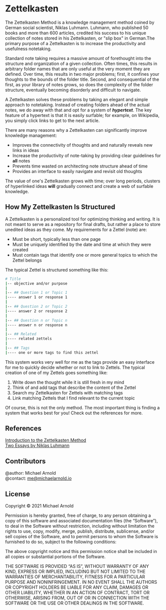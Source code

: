 # Zettelkasten
The Zettelkasten Method is a knowledge management method coined by German social
scientist, Niklas Luhmann. Luhmann, who published 50 books and more than 600
articles, credited his success to his unique collection of notes stored in his
Zettelkasten, or "slip box" in German.The primary purpose of a Zettelkasten is
to increase the productivity and usefulness notetaking.

Standard note taking requires a massive amount of forethought into the structure
and organization of a given collection. Often times, this results in arbitrary
folder names that are only useful at the very moment they are defined. Over time,
this results in two major problems; first, it confines your thoughts to
the bounds of the folder title. Second, and consequential of the first, as your
library of notes grows, so does the complexity of the folder structure,
eventually becoming disorderly and difficult to navigate.

A Zettelkasten solves these problems by taking an elegant and simple approach to
notetaking. Instead of creating folders ahead of the actual notes, we do away
with that and opt for a system of ***hypertext***. The key feature of a
hypertext is that it is easily surfable; for example, on Wikipedia, you simply
click links to get to the next article.

There are many reasons why a Zettelkasten can significantly improve knowledge
management:

* Improves the connectivity of thoughts and and naturally reveals new links in
ideas
* Increase the productivity of note-taking by providing clear guidelines for
**all** notes
* Prevents time wasted on architecting note structure ahead of time
* Provides an interface to easily navigate and revisit old thoughts

The value of one's Zettelkasten grows with time; over long periods, clusters of 
hyperlinked ideas **will** gradually connect and create a web of surfable
knowledge.


## How My Zettelkasten Is Structured
A Zettelkasten is a personalized tool for optimizing thinking and writing. It is 
not meant to serve as a repository for final drafts, but rather a place to store
unedited ideas as they come. My requirements for a Zettel (note) are:

* Must be short, typically less than one page
* Must be uniquely identified by the date and time at which they were created
* Must contain tags that identify one or more general topics to which the Zettel
belongs

The typical Zettel is structured something like this:
```bash
# Title
|-- objective and/or purpose
|
|-- ## Question 1 or Topic 1
|---- answer 1 or response 1
|
|-- ## Question 2 or Topic 2
|---- answer 2 or response 2
|
|-- ## Question n or Topic n
|---- answer n or response n
|
|-- ## Related
|---- related zettels
|
|-- ## Tags
|---- one or more tags to find this zettel
```


This system works very well for me as the tags provide an easy interface for me
to quickly decide whether or not to link to Zettels. The typical creation of one
of my Zettels goes something like: 

1. Write down the thought while it is still fresh in my mind
1. Think of and add tags that describe the content of the Zettel
1. Search my Zettelkasten for Zettels with matching tags
1. Link matching Zettels that I find relevant to the current topic

Of course, this is not the only method. The most important thing is finding a 
system that works best for you! Check out the references for more.


## References
[Introduction to the Zettelkasten Method](https://zettelkasten.de/introduction/#starting-now) \
[Two Essays by Niklas Luhmann](https://luhmann.surge.sh/)


## Contributors
@author: Michael Arnold \
@contact: me@michaelarnold.io

## License
Copyright © 2021 Michael Arnold

Permission is hereby granted, free of charge, to any person obtaining a copy of this software and associated documentation files (the “Software”), to deal in the Software without restriction, including without limitation the rights to use, copy, modify, merge, publish, distribute, sublicense, and/or sell copies of the Software, and to permit persons to whom the Software is furnished to do so, subject to the following conditions:

The above copyright notice and this permission notice shall be included in all copies or substantial portions of the Software.

THE SOFTWARE IS PROVIDED “AS IS”, WITHOUT WARRANTY OF ANY KIND, EXPRESS OR IMPLIED, INCLUDING BUT NOT LIMITED TO THE WARRANTIES OF MERCHANTABILITY, FITNESS FOR A PARTICULAR PURPOSE AND NONINFRINGEMENT. IN NO EVENT SHALL THE AUTHORS OR COPYRIGHT HOLDERS BE LIABLE FOR ANY CLAIM, DAMAGES OR OTHER LIABILITY, WHETHER IN AN ACTION OF CONTRACT, TORT OR OTHERWISE, ARISING FROM, OUT OF OR IN CONNECTION WITH THE SOFTWARE OR THE USE OR OTHER DEALINGS IN THE SOFTWARE.

